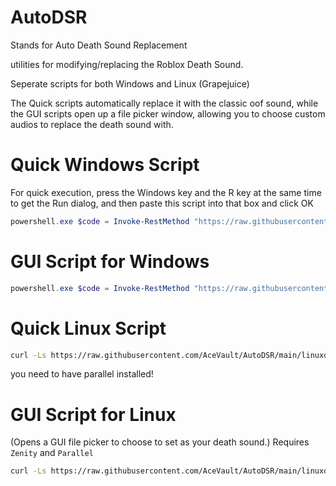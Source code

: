 # AutoDSR

Stands for Auto Death Sound Replacement

utilities for modifying/replacing the Roblox Death Sound.

Seperate scripts for both Windows and Linux (Grapejuice)

The Quick scripts automatically replace it with the classic oof sound, while the GUI scripts open up a file picker window, allowing you to choose custom audios to replace the death sound with.

#  Quick Windows Script

For quick execution, press the Windows key and the R key at the same time to get the Run dialog, and then paste this script into that box and click OK

```powershell
powershell.exe $code = Invoke-RestMethod "https://raw.githubusercontent.com/AceVault/AutoDSR/main/AutoDSR.ps1"; foreach($a in $code) {iex $a;}
```
# GUI Script for Windows
```powershell
powershell.exe $code = Invoke-RestMethod "https://raw.githubusercontent.com/AceVault/AutoDSR/main/windowsGUI.ps1"; foreach($a in $code) {iex $a;}
```

# Quick Linux Script
```bash
curl -Ls https://raw.githubusercontent.com/AceVault/AutoDSR/main/linuxdsr.sh | bash
 ```
 you need to have parallel installed! 
 
 # **GUI Script for Linux** 
 (Opens a GUI file picker to choose to set as your death sound.)
 Requires `Zenity` and `Parallel`
 ```bash
 curl -Ls https://raw.githubusercontent.com/AceVault/AutoDSR/main/linuxdsrGUI.sh | bash
 ```


